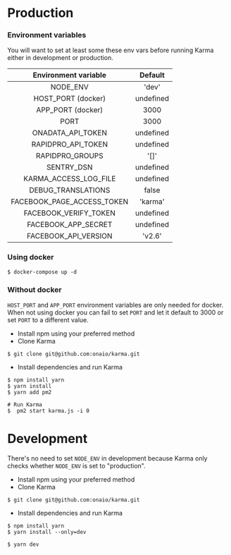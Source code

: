 # Production

### Environment variables

You will want to set at least some these env vars before running Karma either
in development or production.

|     Environment variable     |  Default  |
|:----------------------------:|:---------:|
|      NODE_ENV                |   'dev'   |
|      HOST_PORT (docker)      | undefined |
|      APP_PORT (docker)       |   3000    |
|      PORT                    |   3000    |
|      ONADATA_API_TOKEN       | undefined |
|      RAPIDPRO_API_TOKEN      | undefined |
|      RAPIDPRO_GROUPS         |    '[]'   |
|      SENTRY_DSN              | undefined |
|      KARMA_ACCESS_LOG_FILE   | undefined |
|      DEBUG_TRANSLATIONS      |   false   |
|   FACEBOOK_PAGE_ACCESS_TOKEN |  'karma'  |
|   FACEBOOK_VERIFY_TOKEN      | undefined |
|   FACEBOOK_APP_SECRET        | undefined |
|   FACEBOOK_API_VERSION       |   'v2.6'  |


### Using docker

```
$ docker-compose up -d
```

### Without docker
`HOST_PORT` and `APP_PORT` environment variables are only needed for docker.
When not using docker you can fail to set `PORT` and let it default to 3000
or set `PORT` to a different value.

* Install npm using your preferred method
* Clone Karma
```
$ git clone git@github.com:onaio/karma.git
```

* Install dependencies and run Karma
```
$ npm install yarn
$ yarn install
$ yarn add pm2

# Run Karma
$  pm2 start karma.js -i 0
```

# Development

There's no need to set `NODE_ENV` in development because Karma only
checks whether `NODE_ENV` is set to "production".


* Install npm using your preferred method
* Clone Karma
```
$ git clone git@github.com:onaio/karma.git
```

* Install dependencies and run Karma
```
$ npm install yarn
$ yarn install --only=dev

$ yarn dev
```
